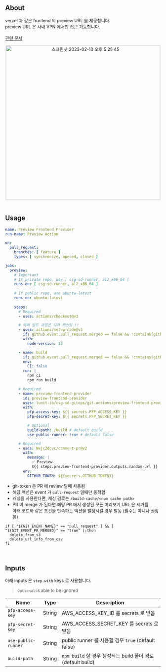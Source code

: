 <br>

## About

vercel 과 같은 frontend 의 preview URL 을 제공합니다.<br>
preview URL 은 사내 VPN 에서만 접근 가능합니다.<br>
<br>
[관련 문서](https://lunit.atlassian.net/wiki/spaces/CPSI/pages/2861433101/Preview+Frontend+Provider)

<div align="center">
<img width="500" alt="스크린샷 2023-02-10 오후 5 25 45" src="https://user-images.githubusercontent.com/63000843/218041095-d72d92b7-e31e-443e-ac23-d0958ec4f0e5.png">
</div>

<br>

## Usage

```yml
name: Preview Frontend Provider
run-name: Preview Action

on:
  pull_request:
    branches: [ feature ]
    types: [ synchronize, opened, closed ]

jobs:
  preview:
    # Important
    # If private repo, use [ csg-sd-runner, al2_x86_64 ]
    runs-on: [ csg-sd-runner, al2_x86_64 ]
    
    # If public repo, use ubuntu-latest
    runs-on: ubuntu-latest
    
    steps:
      # Required
      - uses: actions/checkout@v3

      # 아래 빌드 과정은 각자 커스텀 !!
      - uses: actions/setup-node@v3
        if: github.event.pull_request.merged == false && !contains(github.event.action, 'closed')
        with:
          node-version: 18

      - name: build
        if: github.event.pull_request.merged == false && !contains(github.event.action, 'closed')
        env:
          CI: false
        run: |
          npm ci
          npm run build

      # Required
      - name: preview-frontend-provider
        id: preview-frontend-provider
        uses: lunit-io/csg-sd-gitops/git-actions/preview-frontend-provider@v1.3.0 # Latest Version
        with:
          pfp-access-key: ${{ secrets.PFP_ACCESS_KEY }}
          pfp-secret-key: ${{ secrets.PFP_SECRET_KEY }}

          # Optional
          build-path: /build # default build
          use-public-runner: true # default false

      # Required
      - uses: NejcZdovc/comment-pr@v2
        with:
          message: |
            ✅ Preview 
            ${{ steps.preview-frontend-provider.outputs.random-url }}
        env:
          GITHUB_TOKEN: ${{secrets.GITHUB_TOKEN}}
```

- git-token 은 PR 에 review 달때 사용됨
- 해당 액션은 event 가 `pull-request` 일때만 동작함
- 캐싱을 사용한다면, 캐싱 경로는 `/build-cache/<npm cache path>`
- PR 이 merge 가 된다면 해당 PR 에서 생성된 모든 미리보기 URL 은 제거됨 <br>아래 코드와 같은 조건을 만족하는 액션을 발생시킬 경우 발동 (필수는 아니나 권장됨)

```shell
if [ "${GIT_EVENT_NAME}" == "pull_request" ] && [ "${GIT_EVENT_PR_MERGED}" == "true" ];then
  delete_from_s3
  delete_url_info_from_csv
fi
```

<br>

## Inputs

아래 inputs 은 `step.with` keys 로 사용합니다.

> `Optional` is able to be ignored

| Name                | Type   | Description                                       |
|---------------------|--------|---------------------------------------------------|
| `pfp-access-key`    | String | AWS_ACCESS_KEY_ID 를 secrets 로 받음                  |
| `pfp-secret-key`    | String | AWS_ACCESS_SECRET_KEY 를 secrets 로 받음              |
| `use-public-runner` | String | public runner 를 사용할 경우 `true` (default false)     |
| `build-path`        | String | `npm build` 할 경우 생성되는 build 폴더 경로 (default build) |
